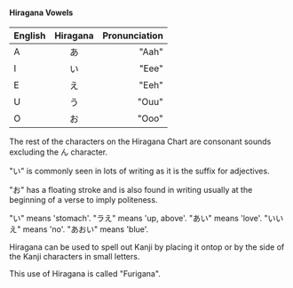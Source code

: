 #### Hiragana Vowels
| English     | Hiragana   | Pronunciation |
| :---        |   :---:     | ---: |
| A      |     あ  | "Aah" |
| I   | い       | "Eee" |
| E   | え       | "Eeh" |
| U   | う       | "Ouu" |
| O   |お       | "Ooo" |

The rest of the characters on the Hiragana Chart are consonant sounds excluding the ん character.

"い" is commonly seen in lots of writing as it is the suffix for adjectives.

"お" has a floating stroke and is also found in writing usually at the beginning of a verse to imply politeness.

"い" means 'stomach'.
"ラえ" means 'up, above'.
"あい" means 'love'.
"いいえ" means 'no'.
"あおい" means 'blue'.

Hiragana can be used to spell out Kanji by placing it ontop or by the side of the Kanji characters in small letters.

This use of Hiragana is called "Furigana".